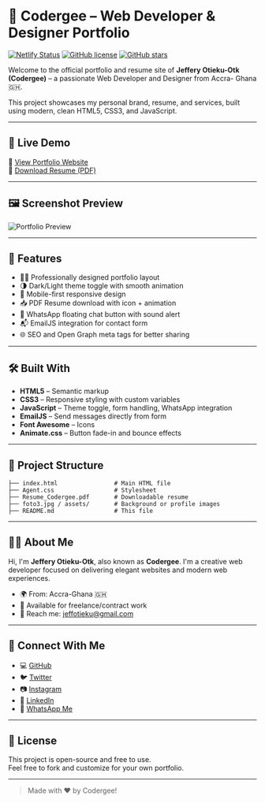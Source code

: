 # 💼 Codergee – Web Developer & Designer Portfolio

[![Netlify Status](https://api.netlify.com/api/v1/badges/e3d45612-12e4-456b-9b6e-xxxxxx/deploy-status)](https://app.netlify.com/sites/codergee-portfolio/deploys)
[![GitHub license](https://img.shields.io/github/license/codergee/codergee-portfolio)](https://github.com/codergee/codergee-portfolio/blob/main/LICENSE)
[![GitHub stars](https://img.shields.io/github/stars/codergee/codergee-portfolio?style=social)](https://github.com/codergee/codergee-portfolio)

Welcome to the official portfolio and resume site of **Jeffery Otieku-Otk (Codergee)** – a passionate Web Developer and Designer from Accra- Ghana 🇬🇭.

This project showcases my personal brand, resume, and services, built using modern, clean HTML5, CSS3, and JavaScript.

---

## 🌟 Live Demo

🔗 [View Portfolio Website](https://your-username.github.io/codergee-portfolio/)  
📄 [Download Resume (PDF)](Resume_Codergee.pdf)

---

## 🖼️ Screenshot Preview

![Portfolio Preview](https://your-screenshot-url.com/screenshot.jpg)

---

## 🚀 Features

- 🧑‍💻 Professionally designed portfolio layout
- 🌗 Dark/Light theme toggle with smooth animation
- 📱 Mobile-first responsive design
- 📥 PDF Resume download with icon + animation
- 💬 WhatsApp floating chat button with sound alert
- 📬 EmailJS integration for contact form
- 🌐 SEO and Open Graph meta tags for better sharing

---

## 🛠️ Built With

- **HTML5** – Semantic markup
- **CSS3** – Responsive styling with custom variables
- **JavaScript** – Theme toggle, form handling, WhatsApp integration
- **EmailJS** – Send messages directly from form
- **Font Awesome** – Icons
- **Animate.css** – Button fade-in and bounce effects

---

## 📁 Project Structure

```
├── index.html                # Main HTML file
├── Agent.css                 # Stylesheet
├── Resume_Codergee.pdf       # Downloadable resume
├── foto3.jpg / assets/       # Background or profile images
├── README.md                 # This file
```

---

## 👨‍🎓 About Me

Hi, I'm **Jeffery Otieku-Otk**, also known as **Codergee**. I'm a creative web developer focused on delivering elegant websites and modern web experiences.

- 🌍 From: Accra-Ghana 🇬🇭
- 💼 Available for freelance/contract work
- 💬 Reach me: [jeffotieku@gmail.com](mailto:jeffotieku@gmail.com)

---

## 🔗 Connect With Me

- 💻 [GitHub](https://github.com/codergee)
- 🐦 [Twitter](https://twitter.com/xtasy_jeff)
- 📷 [Instagram](https://instagram.com/xtasyfive)
- 💼 [LinkedIn](https://linkedin.com/in/codergee)
- 💬 [WhatsApp Me](https://wa.me/23323547446?text=Hi%20Codergee%2C%20I%27d%20like%20to%20hire%20you)

---

## 📝 License

This project is open-source and free to use.  
Feel free to fork and customize for your own portfolio.

---

> Made with ❤️ by Codergee!
